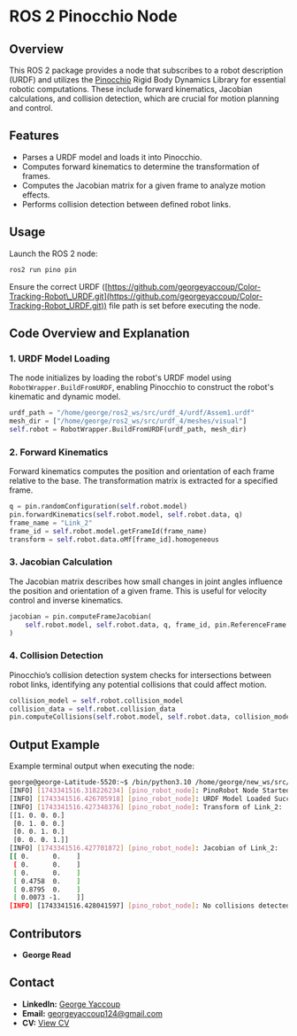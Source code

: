 # ROS 2 Pinocchio Node

## Overview

This ROS 2 package provides a node that subscribes to a robot description (URDF) and utilizes the [Pinocchio](https://github.com/stack-of-tasks/pinocchio) Rigid Body Dynamics Library for essential robotic computations. These include forward kinematics, Jacobian calculations, and collision detection, which are crucial for motion planning and control.

## Features

- Parses a URDF model and loads it into Pinocchio.
- Computes forward kinematics to determine the transformation of frames.
- Computes the Jacobian matrix for a given frame to analyze motion effects.
- Performs collision detection between defined robot links.

## Usage

Launch the ROS 2 node:

```bash
ros2 run pino pin
```

Ensure the correct URDF ([https://github.com/georgeyaccoup/Color-Tracking-Robot\_URDF.git](https://github.com/georgeyaccoup/Color-Tracking-Robot_URDF.git)) file path is set before executing the node.

## Code Overview and Explanation

### 1. URDF Model Loading

The node initializes by loading the robot's URDF model using `RobotWrapper.BuildFromURDF`, enabling Pinocchio to construct the robot's kinematic and dynamic model.

```python
urdf_path = "/home/george/ros2_ws/src/urdf_4/urdf/Assem1.urdf"
mesh_dir = ["/home/george/ros2_ws/src/urdf_4/meshes/visual"]
self.robot = RobotWrapper.BuildFromURDF(urdf_path, mesh_dir)
```

### 2. Forward Kinematics

Forward kinematics computes the position and orientation of each frame relative to the base. The transformation matrix is extracted for a specified frame.

```python
q = pin.randomConfiguration(self.robot.model)
pin.forwardKinematics(self.robot.model, self.robot.data, q)
frame_name = "Link_2"
frame_id = self.robot.model.getFrameId(frame_name)
transform = self.robot.data.oMf[frame_id].homogeneous
```

### 3. Jacobian Calculation

The Jacobian matrix describes how small changes in joint angles influence the position and orientation of a given frame. This is useful for velocity control and inverse kinematics.

```python
jacobian = pin.computeFrameJacobian(
    self.robot.model, self.robot.data, q, frame_id, pin.ReferenceFrame.LOCAL
)
```

### 4. Collision Detection

Pinocchio’s collision detection system checks for intersections between robot links, identifying any potential collisions that could affect motion.

```python
collision_model = self.robot.collision_model
collision_data = self.robot.collision_data
pin.computeCollisions(self.robot.model, self.robot.data, collision_model, collision_data, q)
```

## Output Example

Example terminal output when executing the node:

```bash
george@george-Latitude-5520:~$ /bin/python3.10 /home/george/new_ws/src/pino/pino/test.py
[INFO] [1743341516.318226234] [pino_robot_node]: PinoRobot Node Started
[INFO] [1743341516.426705918] [pino_robot_node]: URDF Model Loaded Successfully
[INFO] [1743341516.427348376] [pino_robot_node]: Transform of Link_2:
[[1. 0. 0. 0.]
 [0. 1. 0. 0.]
 [0. 0. 1. 0.]
 [0. 0. 0. 1.]]
[INFO] [1743341516.427701872] [pino_robot_node]: Jacobian of Link_2:
[[ 0.      0.    ]
 [ 0.      0.    ]
 [ 0.      0.    ]
 [ 0.4758  0.    ]
 [ 0.8795  0.    ]
 [ 0.0073 -1.    ]]
[INFO] [1743341516.428041597] [pino_robot_node]: No collisions detected!
```

## Contributors

- **George Read**

## Contact

- **LinkedIn:** [George Yaccoup](https://www.linkedin.com/in/george-yaccoup/)
- **Email:** [georgeyaccoup124@gmail.com](mailto\:georgeyaccoup124@gmail.com)
- **CV:** [View CV](https://drive.google.com/file/d/1Kr5_MOKHBG08xqPxs7G4jBSK3icI1eJk/view?usp=sharing)

